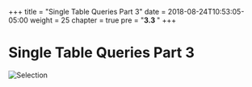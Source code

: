+++
title = "Single Table Queries Part 3"
date = 2018-08-24T10:53:05-05:00
weight = 25
chapter = true
pre = "<b>3.3 </b>"
+++

# Single Table Queries Part 3

![Selection](/cc520/images/03-single-table-queries/syntax.png)